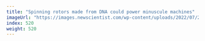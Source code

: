 ```yaml
---
title: "Spinning rotors made from DNA could power minuscule machines"
imageUrl: "https://images.newscientist.com/wp-content/uploads/2022/07/20153513/SEI_115577658.jpg?width=600"
index: 520
weight: 520
---
```

